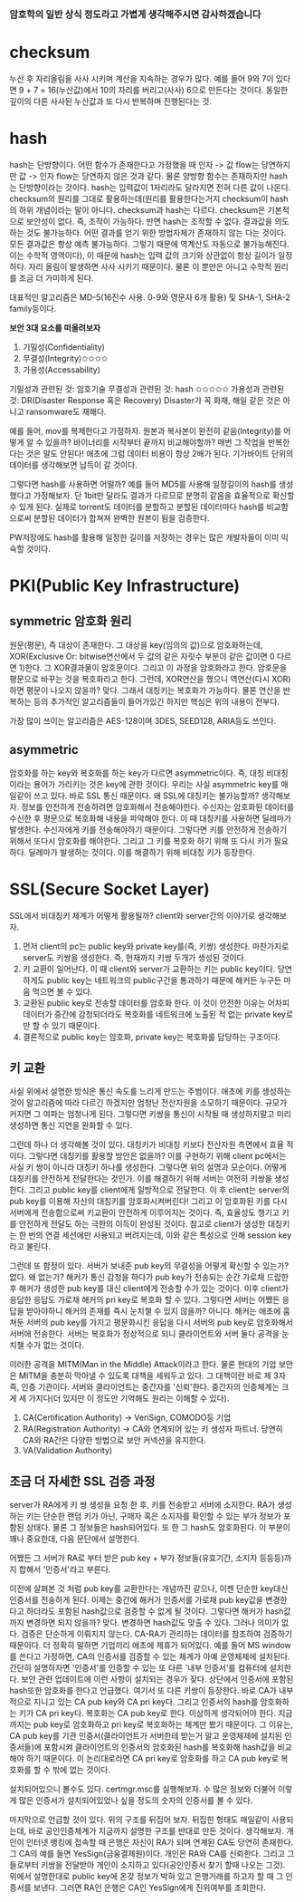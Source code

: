 ### 암호학의 일반 상식 정도라고 가볍게 생각해주시면 감사하겠습니다
# checksum
누산 후 자리올림을 사사 시키며 계산을 지속하는 경우가 많다. 예를 들어 9와 7이 있다면 9 + 7 = 16(누산값)에서 10의 자리를 버리고(사사) 6으로 만든다는 것이다. 동일한 깊이의 다른 사사된 누산값과 또 다시 반복하며 진행된다는 것.
# hash
hash는 단방향이다. 어떤 함수가 존재한다고 가정했을 때 인자 -> 값 flow는 당연하지만 값 -> 인자 flow는 당연하지 않은 것과 같다. 물론 양방향 함수는 존재하지만 hash는 단방향이라는 것이다. hash는 입력값이 1자리라도 달라지면 전혀 다른 값이 나온다.
checksum의 원리를 그대로 활용하는데(원리를 활용한다는거지 checksum이 hash의 하위 개념이라는 말이 아니다. checksum과 hash는 다르다. checksum은 기본적으로 보안성이 없다. 즉, 조작이 가능하다. 반면 hash는 조작할 수 없다. 결과값을 의도하는 것도 불가능하다. 어떤 결과를 얻기 위한 방법자체가 존재하지 않는 다는 것이다. 모든 결과값은 항상 예측 불가능하다. 그렇기 때문에 역계산도 자동으로 불가능해진다. 이는 수학적 영역이다), 이 때문에 hash는 입력 값의 크기와 상관없이 항상 길이가 일정하다. 자리 올림이 발생하면 사사 시키기 때문이다. 물론 이 뿐만은 아니고 수학적 원리를 조금 더 가미하게 된다.

대표적인 알고리즘은 MD-5(16진수 사용. 0-9와 영문자 6개 활용) 및 SHA-1, SHA-2 family등이다. 

**보안 3대 요소를 떠올려보자**
1. 기밀성(Confidentiality)
2. 무결성(Integrity)✩✩✩✩
3. 가용성(Accessability)

기밀성과 관련된 것: 암호기술
무결성과 관련된 것: hash ✩✩✩✩✩
가용성과 관련된 것: DR(Disaster Response 혹은 Recovery) Disaster가 꼭 화재, 해일 같은 것은 아니고 ransomware도 재해다.

예를 들어, mov를 복제한다고 가정하자. 원본과 복사본이 완전히 같음(Integrity)를 어떻게 알 수 있을까? 바이너리를 시작부터 끝까지 비교해야할까? 매번 그 작업을 반복한다는 것은 말도 안된다! 애초에 그럼 데이터 비용이 항상 2배가 된다. 기가바이트 단위의 데이터를 생각해보면 납득이 갈 것이다.

그렇다면 hash를 사용하면 어떨까? 예를 들어 MD5를 사용해 일정길이의 hash를 생성했다고 가정해보자. 단 1bit만 달라도 결과가 다르므로 분명히 같음을 효율적으로 확신할 수 있게 된다. 실제로 torrent도 데이터를 분할하고 분할된 데이터마다 hash를 비교함으로써 분할된 데이터가 합쳐져 완벽한 원본이 됨을 검증한다. 

PW저장에도 hash를 활용해 일정한 길이를 저장하는 경우는 많은 개발자들이 이미 익숙할 것이다.

# PKI(Public Key Infrastructure)
## symmetric 암호화 원리
원문(평문), 즉 대상이 존재한다. 그 대상을 key(임의의 값)으로 암호화하는데, XOR(Exclusive Or: bitwise연산에서 두 값의 같은 자릿수 부분이 같은 값이면 0 다르면 1)한다. 그 XOR결과물이 암호문이다. 그리고 이 과정을 암호화라고 한다. 암호문을 평문으로 바꾸는 것을 복호화라고 한다. 그런데, XOR연산을 했으니 역연산(다시 XOR)하면 평문이 나오지 않을까? 맞다. 그래서 대칭키는 복호화가 가능하다. 물론 연산을 반복하는 등의 추가적인 알고리즘들이 들어가있긴 하지만 핵심은 위의 내용이 전부다.

가장 많이 쓰이는 알고리즘은 AES-128이며 3DES, SEED128, ARIA등도 쓰인다.
## asymmetric
암호화를 하는 key와 복호화를 하는 key가 다르면 asymmetric이다. 즉, 대칭 비대칭이라는 용어가 가리키는 것은 key에 관한 것이다. 우리는 사실 asymmetric key를 매일같이 쓰고 있다. 바로 SSL 통신 때문이다. 왜 SSL에 대칭키는 불가능할까?
생각해보자. 정보를 안전하게 전송하려면 암호화해서 전송해야한다. 수신자는 암호화된 데이터를 수신한 후 평문으로 복호화해 내용을 파악해야 한다. 이 때 대칭키를 사용하면 딜레마가 발생한다. 수신자에게 키를 전송해야하기 때문이다. 그렇다면 키를 안전하게 전송하기 위해서 또다시 암호화를 해야한다. 그리고 그 키를 복호화 하기 위해 또 다시 키가 필요하다. 딜레마가 발생하는 것이다.
이를 해결하기 위해 비대칭 키가 등장한다.

# SSL(Secure Socket Layer)
SSL에서 비대칭키 체계가 어떻게 활용될까? client와 server간의 이야기로 생각해보자.

1. 먼저 client의 pc는 public key와 private key를(즉, 키쌍) 생성한다. 마찬가지로 server도 키쌍을 생성한다. 즉, 현재까지 키쌍 두개가 생성된 것이다.
2. 키 교환이 일어난다. 이 때 client와 server가 교환하는 키는 public key이다. 당연하게도 public key는 네트워크의 public구간을 통과하기 때문에 해커든 누구든 마음 먹으면 볼 수 있다.
3. 교환된 public key로 전송할 데이터를 암호화 한다. 이 것이 안전한 이유는 어차피 데이터가 중간에 감청되더라도 복호화를 네트워크에 노출된 적 없는 private key로만 할 수 있기 때문이다.
4. 결론적으로 public key는 암호화, private key는 복호화를 담당하는 구조이다.

## 키 교환
사실 위에서 설명한 방식은 통신 속도를 느리게 만드는 주범이다. 애초에 키를 생성하는 것이 알고리즘에 따라 다르긴 하겠지만 엄청난 전산자원을 소모하기 때문이다. 규모가 커지면 그 여파는 엄청나게 된다. 그렇다면 키쌍을 통신이 시작될 때 생성하지말고 미리 생성하면 통신 지연을 완화할 수 있다.

그런데 하나 더 생각해볼 것이 있다. 대칭키가 비대칭 키보다 전산자원 측면에서 효율 적이다. 그렇다면 대칭키를 활용할 방안은 없을까? 이를 구현하기 위해 client pc에서는 사실 키 쌍이 아니라 대칭키 하나를 생성한다. 그렇다면 위의 설명과 모순이다. 어떻게 대칭키를 안전하게 전달한다는 것인가. 이를 해결하기 위해 서버는 여전히 키쌍을 생성한다. 그리고 public key를 client에게 일방적으로 전달한다. 이 후 client는 server의 pub key를 이용해 자신의 대칭키를 암호화시켜버린다! 그리고 이 암호화된 키를 다시 서버에게 전송함으로써 키교환이 안전하게 이루어지는 것이다. 즉, 효율성도 챙기고 키를 안전하게 전달도 하는 극한의 이득이 완성된 것이다. 참고로 client가 생성한 대칭키는 한 번의 연결 세션에만 사용되고 버려지는데, 이와 같은 특성으로 인해 session key라고 불린다.

그런데 또 함정이 있다. 서버가 보내준 pub key의 무결성을 어떻게 확신할 수 있는가? 없다. 왜 없는가? 해커가 통신 감청을 하다가 pub key가 전송되는 순간 가로채 드랍한 후 해커가 생성한 pub key를 대신 client에게 전송할 수가 있는 것이다. 이후 client가 응답한 응답도 가로채 해커의 pri key로 복호화 할 수 있다. 그렇다면 서버는 어쨌든 응답을 받아야하니 해커의 존재를 즉시 눈치챌 수 있지 않을까? 아니다. 해커는 애초에 훔쳐둔 서버의 pub key를 가지고 평문화시킨 응답을 다시 서버의 pub key로 암호화해서 서버에 전송한다. 서버는 복호화가 정상적으로 되니 클라이언트와 서버 둘다 공격을 눈치챌 수가 없는 것이다. 

이러한 공격을 MITM(Man in the Middle) Attack이라고 한다. 물론 현대의 기업 보안은 MITM을 충분히 막아낼 수 있도록 대책을 세워두고 있다. 그 대책이란 바로 제 3자 즉, 인증 기관이다. 서버와 클라이언트는 중간자를 '신뢰'한다. 중간자의 인증체계는 크게 세 가지다(더 있지만 이 정도만 기억해도 원리는 이해할 수 있다). 
1. CA(Certification Authority) -> VeriSign, COMODO등 기업
2. RA(Registration Authority) -> CA와 연계되어 있는 키 생성자 파트너. 당연히 CA와 RA간은 다양한 방법으로 보안 커넥션을 유지한다.
3. VA(Validation Authority)
## 조금 더 자세한 SSL 검증 과정
server가 RA에게 키 쌍 생성을 요청 한 후, 키를 전송받고 서버에 소지한다. RA가 생성하는 키는 단순한 랜덤 키가 아닌, 구매자 혹은 소지자를 확인할 수 있는 부가 정보가 포함된 상태다. 물론 그 정보들은 hash되어있다. 또 한 그 hash도 암호화된다. 이 부분이 꽤나 중요한데, 다음 문단에서 설명한다. 

어쨌든 그 서버가 RA로 부터 받은 pub key + 부가 정보들(유효기간, 소지자 등등등)까지 합해서 '인증서'라고 부른다.

이전에 살펴본 것 처럼 pub key를 교환한다는 개념까진 같으나, 이젠 단순한 key대신 인증서를 전송하게 된다.
이제는 중간에 해커가 인증서를 가로채 pub key값을 변경한다고 하더라도 포함된 hash값으로 검증할 수 없게 될 것이다. 그렇다면 해커가 hash값까지 변경하면 되지 않을까? 맞다. 변경하면 hash값도 맞출 수 있다. 그러나 의미가 없다. 검증은 단순하게 이뤄지지 않는다. CA-RA가 관리하는 데이터를 참조하여 검증하기 때문이다.
더 정확히 말하면 기업끼리 애초에 제휴가 되어있다. 예를 들어 MS window를 쓴다고 가정하면, CA의 인증서를 검증할 수 있는 체계가 아예 운영체제에 설치된다. 간단히 설명하자면 '인증서'를 인증할 수 있는 또 다른 '내부 인증서'를 컴퓨터에 설치한다. 보안 관련 업데이트에 이런 사항이 설치되는 경우가 잦다. 상단에서 인증서에 포함된 hash또한 암호화를 한다고 언급했다. 여기서 또 다른 키쌍이 등장한다. 바로 CA가 내부적으로 지니고 있는 CA pub key와 CA pri key다. 그리고 인증서의 hash를 암호화하는 키가 CA pri key다. 복호화는 CA pub key로 한다. 이상하게 생각되어야 한다. 지금까지는 pub key로 암호화하고 pri key로 복호화하는 체계만 봤기 때문이다. 그 이유는, CA pub key를 기관 인증서(클라이언트가 서버한테 받는거 말고 운영체제에 설치된 인증서들)에 포함시켜 클라이언트의 인증서의 암호화된 hash를 복호화해 hash값을 비교해야 하기 때문이다. 이 논리대로라면 CA pri key로 암호화를 하고 CA pub key로 복호화를 할 수 밖에 없는 것이다.

설치되어있으니 볼수도 있다. certmgr.msc를 실행해보자. 수 많은 정보와 더불어 이렇게 많은 인증서가 설치되어있었나 싶을 정도의 숫자의 인증서를 볼 수 있다. 

마지막으로 언급할 것이 있다. 위의 구조를 뒤집어 보자. 뒤집힌 형태도 매일같이 사용되는데, 바로 공인인증체계가 지금까지 설명한 구조를 반대로 만든 것이다. 생각해보자. 개인이 인터넷 뱅킹에 접속할 때 은행은 자신이 RA가 되며 연계된 CA도 당연히 존재한다. 그 CA의 예를 들면 YesSign(금융결제원)이다. 개인은 RA와 CA를 신뢰한다. 그리고 그들로부터 키쌍을 전달받아 개인이 소지하고 있다(공인인증서 찾기 할때 나오는 그것). 위에서 설명한대로 public key에 온갖 정보가 박혀 있고 은행거래를 하고자 할 때 그 인증서를 보낸다. 그러면 RA인 은행은 CA인 YesSign에게 진위여부를 조회한다. 



